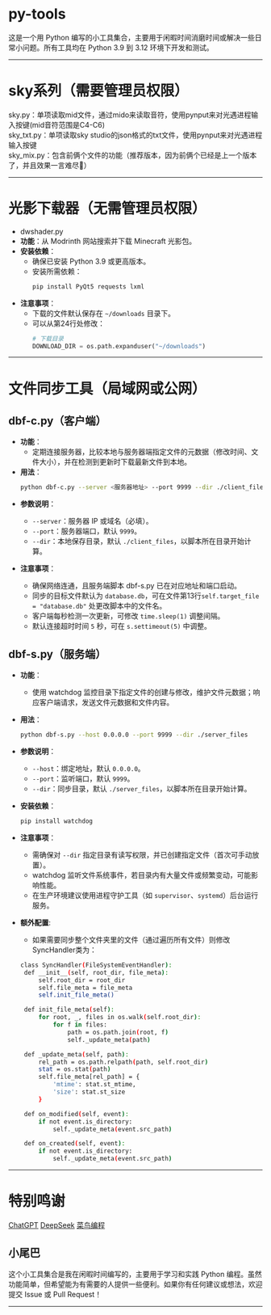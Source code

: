 # py-tools
这是一个用 Python 编写的小工具集合，主要用于闲暇时间消磨时间或解决一些日常小问题。所有工具均在 Python 3.9 到 3.12 环境下开发和测试。
***
# sky系列（需要管理员权限）
sky.py：单项读取mid文件，通过mido来读取音符，使用pynput来对光遇进程输入按键(mid音符范围是C4-C6)  
sky_txt.py：单项读取sky studio的json格式的txt文件，使用pynput来对光遇进程输入按键  
sky_mix.py：包含前俩个文件的功能（推荐版本，因为前俩个已经是上一个版本了，并且效果一言难尽🤣）
***
# 光影下载器（无需管理员权限）
- dwshader.py
- **功能**：从 Modrinth 网站搜索并下载 Minecraft 光影包。
- **安装依赖**：
  - 确保已安装 Python 3.9 或更高版本。
  - 安装所需依赖：
    ```bash
    pip install PyQt5 requests lxml
    ```
- **注意事项**：
  - 下载的文件默认保存在 `~/downloads` 目录下。
  - 可以从第24行处修改：
    ```python
    # 下载目录
    DOWNLOAD_DIR = os.path.expanduser("~/downloads")
    ```
***
# 文件同步工具（局域网或公网）
## dbf-c.py（客户端）
- **功能**：
  - 定期连接服务器，比较本地与服务器端指定文件的元数据（修改时间、文件大小），并在检测到更新时下载最新文件到本地。
- **用法**：
  ```bash
  python dbf-c.py --server <服务器地址> --port 9999 --dir ./client_files

* **参数说明**：

  * `--server`：服务器 IP 或域名（必填）。
  * `--port`：服务器端口，默认 `9999`。
  * `--dir`：本地保存目录，默认 `./client_files`，以脚本所在目录开始计算。
* **注意事项**：

  * 确保网络连通，且服务端脚本 dbf-s.py 已在对应地址和端口启动。
  * 同步的目标文件默认为 `database.db`，可在文件第13行`self.target_file = "database.db"` 处更改脚本中的文件名。
  * 客户端每秒检测一次更新，可修改 `time.sleep(1)` 调整间隔。
  * 默认连接超时时间 `5` 秒，可在 `s.settimeout(5)` 中调整。

## dbf-s.py（服务端）

* **功能**：

  * 使用 watchdog 监控目录下指定文件的创建与修改，维护文件元数据；响应客户端请求，发送文件元数据和文件内容。
* **用法**：

  ```bash
  python dbf-s.py --host 0.0.0.0 --port 9999 --dir ./server_files
  ```
* **参数说明**：

  * `--host`：绑定地址，默认 `0.0.0.0`。
  * `--port`：监听端口，默认 `9999`。
  * `--dir`：同步目录，默认 `./server_files`，以脚本所在目录开始计算。
* **安装依赖**：

  ```bash
  pip install watchdog
  ```
* **注意事项**：

  * 需确保对 `--dir` 指定目录有读写权限，并已创建指定文件（首次可手动放置）。
  * watchdog 监听文件系统事件，若目录内有大量文件或频繁变动，可能影响性能。
  * 在生产环境建议使用进程守护工具（如 `supervisor`、`systemd`）后台运行服务。
* **额外配置**:
   * 如果需要同步整个文件夹里的文件（通过遍历所有文件）则修改SyncHandler类为：
   ```bash
  class SyncHandler(FileSystemEventHandler):
    def __init__(self, root_dir, file_meta):
        self.root_dir = root_dir
        self.file_meta = file_meta
        self.init_file_meta()

    def init_file_meta(self):
        for root, _, files in os.walk(self.root_dir):
            for f in files:
                path = os.path.join(root, f)
                self._update_meta(path)

    def _update_meta(self, path):
        rel_path = os.path.relpath(path, self.root_dir)
        stat = os.stat(path)
        self.file_meta[rel_path] = {
            'mtime': stat.st_mtime,
            'size': stat.st_size
        }

    def on_modified(self, event):
        if not event.is_directory:
            self._update_meta(event.src_path)

    def on_created(self, event):
        if not event.is_directory:
            self._update_meta(event.src_path)
   ```


---

# 特别鸣谢

[ChatGPT](https://chatgpt.com)
[DeepSeek](https://chat.deepseek.com)
[菜鸟编程](https://www.runoob.com/)

## 小尾巴

这个小工具集合是我在闲暇时间编写的，主要用于学习和实践 Python 编程。虽然功能简单，但希望能为有需要的人提供一些便利。如果你有任何建议或想法，欢迎提交 Issue 或 Pull Request！

---

